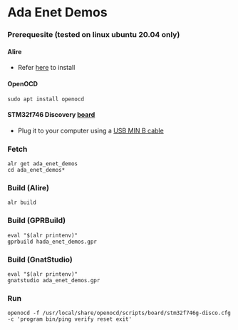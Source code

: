 # Ada Enet Demos 

### Prerequesite (tested on linux ubuntu 20.04 only)

#### Alire
- Refer [here](https://github.com/GNAT-Academic-Program#install-alire-an-ada-package-manager) to install

#### OpenOCD
```
sudo apt install openocd
```

#### STM32f746 Discovery [board](https://www.st.com/en/evaluation-tools/32f746gdiscovery.html)
- Plug it to your computer using a [USB MIN B cable](https://www.reviewgeek.com/53587/usb-explained-all-the-different-types-and-what-theyre-used-for/)


### Fetch 
```
alr get ada_enet_demos
cd ada_enet_demos*
```  

### Build (Alire)
```
alr build
```

### Build (GPRBuild)
```
eval "$(alr printenv)"
gprbuild hada_enet_demos.gpr
```

### Build (GnatStudio)
```
eval "$(alr printenv)"
gnatstudio ada_enet_demos.gpr
```

### Run

```
openocd -f /usr/local/share/openocd/scripts/board/stm32f746g-disco.cfg -c 'program bin/ping verify reset exit'
```    

